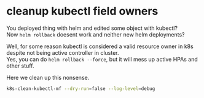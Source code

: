 # cleanup kubectl field owners
You deployed thing with helm and edited some object with kubectl?   
Now `helm rollback` doesent work and neither new helm deployments?

Well, for some reason kubectl is considered a valid resource owner in k8s despite not being active controller in cluster.   
Yes, you can do `helm rollback --force`, but it will mess up active HPAs and other stuff.  

Here we clean up this nonsense.  

```sh
k8s-clean-kubectl-mf --dry-run=false --log-level=debug
```

